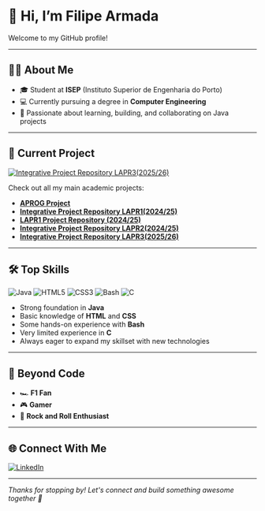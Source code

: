 # 👋 Hi, I’m Filipe Armada

Welcome to my GitHub profile!

---

## 👨‍🎓 About Me

- 🎓 Student at **ISEP** (Instituto Superior de Engenharia do Porto)
- 💻 Currently pursuing a degree in **Computer Engineering**
- 🌱 Passionate about learning, building, and collaborating on Java projects

---

## 🚀 Current Project

[![Integrative Project Repository LAPR3(2025/26)](https://img.shields.io/badge/Featured%20Project-PI%20Integrative%20Project-blueviolet?style=for-the-badge&logo=github)](https://github.com/Departamento-de-Engenharia-Informatica/sem3-pi-25-26-g071-repo)

Check out all my main academic projects: 

- **[APROG Project](https://github.com/1241093-FilipeArmada/TrabalhoPraticoAPROG_FilipeArmada_DarioPonte)**
- **[Integrative Project Repository LAPR1(2024/25)](https://github.com/Departamento-de-Engenharia-Informatica/lapr1-24-25_DGH_04)**
- **[LAPR1 Project Repository (2024/25)](https://github.com/Departamento-de-Engenharia-Informatica/LAPR1-Repositorio-Ignition-Squad)**
- **[Integrative Project Repository LAPR2(2024/25)](https://github.com/Departamento-de-Engenharia-Informatica/sem2-pi-24.25-g071-repo)**
- **[Integrative Project Repository LAPR3(2025/26)](https://github.com/Departamento-de-Engenharia-Informatica/sem3-pi-25-26-g071-repo)**

---

## 🛠️ Top Skills

![Java](https://img.shields.io/badge/Java-ED8B00?style=flat-square&logo=java&logoColor=white)
![HTML5](https://img.shields.io/badge/HTML5-E34F26?style=flat-square&logo=html5&logoColor=white)
![CSS3](https://img.shields.io/badge/CSS3-1572B6?style=flat-square&logo=css3&logoColor=white)
![Bash](https://img.shields.io/badge/Bash-4EAA25?style=flat-square&logo=gnubash&logoColor=white)
![C](https://img.shields.io/badge/C-00599C?style=flat-square&logo=c&logoColor=white)

- Strong foundation in **Java**
- Basic knowledge of **HTML** and **CSS**
- Some hands-on experience with **Bash**
- Very limited experience in **C**
- Always eager to expand my skillset with new technologies

---

## 🤘 Beyond Code

- 🏎️ **F1 Fan**  
- 🎮 **Gamer**
- 🎸 **Rock and Roll Enthusiast**

---

## 🌐 Connect With Me

[![LinkedIn](https://img.shields.io/badge/LinkedIn-tomás%20armada-blue?style=flat-square&logo=linkedin)](https://www.linkedin.com/in/tomás-armada-22150a300)

---

*Thanks for stopping by! Let's connect and build something awesome together 🚀*
